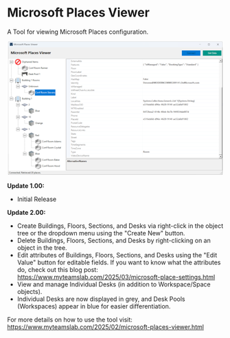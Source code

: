 # Microsoft Places Viewer
A Tool for viewing Microsoft Places configuration.

<p align="center">
  <img src="https://github.com/jamescussen/microsoft-places-viewer/raw/main/MicrosoftPlacesViewer-sm.png" alt="Tool Image"/>
</p>

**Update 1.00:**

* Initial Release

**Update 2.00:**

- Create Buildings, Floors, Sections, and Desks via right-click in the object tree or the dropdown menu using the "Create New" button.
- Delete Buildings, Floors, Sections, and Desks by right-clicking on an object in the tree.
- Edit attributes of Buildings, Floors, Sections, and Desks using the "Edit Value" button for editable fields. If you want to know what the attributes do, check out this blog post: https://www.myteamslab.com/2025/03/microsoft-place-settings.html 
- View and manage Individual Desks (in addition to Workspace/Space objects).
- Individual Desks are now displayed in grey, and Desk Pools (Workspaces) appear in blue for easier differentiation.

For more details on how to use the tool visit: https://www.myteamslab.com/2025/02/microsoft-places-viewer.html
